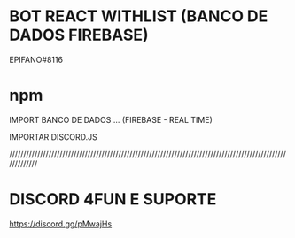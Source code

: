 # BOT REACT WITHLIST (BANCO DE DADOS FIREBASE)

EPIFANO#8116


# npm 
IMPORT BANCO DE DADOS ... (FIREBASE - REAL TIME)


IMPORTAR DISCORD.JS


/////////////////////////////////////////////////////////////////////////////////////////////////////////////

# DISCORD 4FUN E SUPORTE

https://discord.gg/pMwajHs

